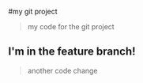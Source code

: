 #my git project

> my code for the git project

## I'm in the feature branch!

> another code change

